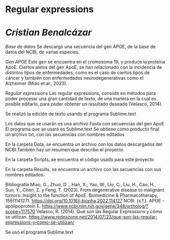 # **Regular expressions**
# *Cristian Benalcázar*

*Base de datos*
Se descargó una secuencia del gen APOE, de la base de datos del NCBI, de varias especies. 

*Gen APOE*
Este gen se encuentra en el cromosoma 19, y produce la proteína ApoE. Ciertos alelos del gen ApoE, se han relacionado con la incidencia de distintos tipos de enfermedades, como es el caso de ciertos tipos de cáncer y también con enfermedades neurodegenerativas como el Alzheimer (Miao et al., 2023).

*Regular expressions*
Las regular expressions, consiste en métodos para poder procesar una gran cantidad de texto, de una manera en la cual es posible editarlo, para poder obtener un resultado deseado (Velasco, 2014). 

Se realizó la edición de texto usando el programa Sublime.text

Los datos que se usarán es una archivo Fasta con secuencias del gen ApoE
El programa que se usará es Sublime.text
Se obtiene como producto final un archivo txt, con las secuencias con nombres editados

En la carpeta Data, se encuentra un archivo con los datos descargados del NCBI.También hay un resumen que describe el proyecto

En la carpeta Scripts, se encuentra el código usado para este proyecto

En la carpeta Results, se encuentra un archivo con las secuencias con sus nombres editados.

Bibliografía
 Miao, G., Zhuo, D ., Han, X., Yao, W., Liu, C., Liu, H., Cao, H., Sun, Y., Chen, Z. y Feng, T. (2023). From degenerative disease to malignant tumors: Insight to the function of ApoE. Biomedicine & Pharmacotherapy, 158(114127). https://doi.org/10.1016/j.biopha.2022.114127
 NCBI. (s.f.). APOE - apolipoprotein E. https://www.ncbi.nlm.nih.gov/gene/348/ortholog/?scope=117570
Velasco, R. (2014). Qué son las Regular Expressions y cómo se utilizan. https://www.redeszone.net/2014/07/23/que-son-las-regular-expressions-y-como-se-utilizan/

Se usó el programa Sublime.text

